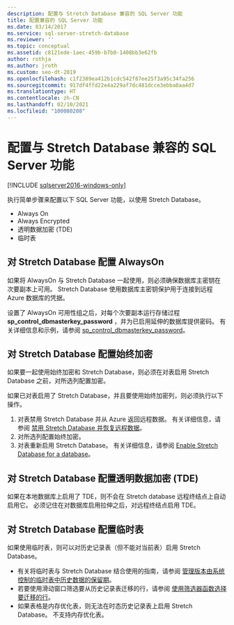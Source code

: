 ```yaml
---
description: 配置与 Stretch Database 兼容的 SQL Server 功能
title: 配置兼容的 SQL Server 功能
ms.date: 03/14/2017
ms.service: sql-server-stretch-database
ms.reviewer: ''
ms.topic: conceptual
ms.assetid: c8121ede-1aec-459b-b7b0-1408bb3e62fb
author: rothja
ms.author: jroth
ms.custom: seo-dt-2019
ms.openlocfilehash: c1f2389ea412b1cdc542f87ee25f3a95c34fa256
ms.sourcegitcommit: 917df4ffd22e4a229af7dc481dcce3ebba0aa4d7
ms.translationtype: HT
ms.contentlocale: zh-CN
ms.lasthandoff: 02/10/2021
ms.locfileid: "100080208"
---
```

# <a name="configure-compatible-sql-server-features-with-stretch-database"></a>配置与 Stretch Database 兼容的 SQL Server 功能
[!INCLUDE [sqlserver2016-windows-only](../../includes/applies-to-version/sqlserver2016-windows-only.md)]


执行简单步骤来配置以下 SQL Server 功能，以使用 Stretch Database。
-   Always On
-   Always Encrypted
-   透明数据加密 (TDE)
-   临时表

## <a name="configure-always-on-with-stretch-database"></a>对 Stretch Database 配置 AlwaysOn
如果将 AlwaysOn 与 Stretch Database 一起使用，则必须确保数据库主密钥在次要副本上可用。 Stretch Database 使用数据库主密钥保护用于连接到远程 Azure 数据库的凭据。

设置了 AlwaysOn 可用性组之后，对每个次要副本运行存储过程 **sp_control_dbmasterkey_password** ，并为已启用延伸的数据库提供密码。 有关详细信息和示例，请参阅 [sp_control_dbmasterkey_password](../../relational-databases/system-stored-procedures/sp-control-dbmasterkey-password-transact-sql.md)。 

## <a name="configure-always-encrypted-with-stretch-database"></a>对 Stretch Database 配置始终加密
如果要一起使用始终加密和 Stretch Database，则必须在对表启用 Stretch Database 之前，对所选列配置加密。

如果已对表启用了 Stretch Database，并且要使用始终加密列，则必须执行以下操作。
1.   对表禁用 Stretch Database 并从 Azure 返回远程数据。 有关详细信息，请参阅 [禁用 Stretch Database 并恢复远程数据](../../sql-server/stretch-database/disable-stretch-database-and-bring-back-remote-data.md)。
2.   对所选列配置始终加密。
3. 对表重新启用 Stretch Database。 有关详细信息，请参阅 [Enable Stretch Database for a database](../../sql-server/stretch-database/enable-stretch-database-for-a-table.md)。

## <a name="configure-transparent-data-encryption-tde-with-stretch-database"></a>对 Stretch Database 配置透明数据加密 (TDE)

如果在本地数据库上启用了 TDE，则不会在 Stretch database 远程终结点上自动启用它。 必须记住在对数据库启用拉伸之后，对远程终结点启用 TDE。

## <a name="configure-temporal-tables-with-stretch-database"></a>对 Stretch Database 配置临时表
如果使用临时表，则可以对历史记录表（但不能对当前表）启用 Stretch Database。
-   有关将临时表与 Stretch Database 结合使用的指南，请参阅 [管理版本由系统控制的临时表中历史数据的保留期](../../relational-databases/tables/manage-retention-of-historical-data-in-system-versioned-temporal-tables.md)。
-   若要使用滑动窗口筛选要从历史记录表迁移的行，请参阅 [使用筛选器函数选择要迁移的行](../../sql-server/stretch-database/select-rows-to-migrate-by-using-a-filter-function-stretch-database.md)。
-   如果表格是内存优化表，则无法在时态历史记录表上启用 Stretch Database。 不支持内存优化表。
